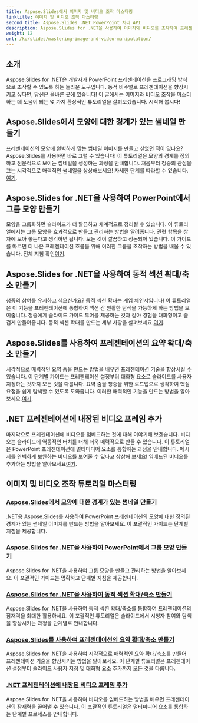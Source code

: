 ```yaml
---
title: Aspose.Slides에서 이미지 및 비디오 조작 마스터링
linktitle: 이미지 및 비디오 조작 마스터링
second_title: Aspose.Slides .NET PowerPoint 처리 API
description: Aspose.Slides for .NET을 사용하여 이미지와 비디오를 조작하여 프레젠테이션을 향상시키는 방법을 알아보세요. 이 포괄적인 가이드는 단계별 튜토리얼을 다룹니다.
weight: 12
url: /ko/slides/mastering-image-and-video-manipulation/
---
```

## 소개

Aspose.Slides for .NET은 개발자가 PowerPoint 프레젠테이션을 프로그래밍 방식으로 조작할 수 있도록 하는 놀라운 도구입니다. 동적 비주얼로 프레젠테이션을 향상시키고 싶다면, 당신은 올바른 곳에 있습니다! 이 글에서는 이미지와 비디오 조작을 마스터하는 데 도움이 되는 몇 가지 환상적인 튜토리얼을 살펴보겠습니다. 시작해 봅시다!

## Aspose.Slides에서 모양에 대한 경계가 있는 썸네일 만들기

 프레젠테이션의 모양에 완벽하게 맞는 썸네일 이미지를 만들고 싶었던 적이 있나요? Aspose.Slides를 사용하면 바로 그럴 수 있습니다! 이 튜토리얼은 모양의 경계를 정의하고 전문적으로 보이는 썸네일을 생성하는 과정을 안내합니다. 처음부터 청중의 관심을 끄는 시각적으로 매력적인 썸네일을 상상해보세요! 자세한 단계를 따라할 수 있습니다.[여기](./create-thumbnail-bounds-shape/).

## Aspose.Slides for .NET을 사용하여 PowerPoint에서 그룹 모양 만들기

모양을 그룹화하면 슬라이드가 더 깔끔하고 체계적으로 정리될 수 있습니다. 이 튜토리얼에서는 그룹 모양을 효과적으로 만들고 관리하는 방법을 알려줍니다. 관련 항목을 상자에 모아 놓는다고 생각하면 됩니다. 모든 것이 깔끔하고 정돈되어 있습니다. 이 가이드를 따르면 더 나은 프레젠테이션 흐름을 위해 이러한 그룹을 조작하는 방법을 배울 수 있습니다. 전체 지침 확인[여기](./create-group-shapes/).

## Aspose.Slides for .NET을 사용하여 동적 섹션 확대/축소 만들기

 청중의 참여를 유지하고 싶으신가요? 동적 섹션 확대는 게임 체인저입니다! 이 튜토리얼은 이 기능을 프레젠테이션에 통합하여 섹션 간 원활한 탐색을 가능하게 하는 방법을 보여줍니다. 청중에게 슬라이드 가이드 투어를 제공하는 것과 같아 경험을 대화형이고 즐겁게 만들어줍니다. 동적 섹션 확대를 만드는 세부 사항을 살펴보세요.[여기](./create-dynamic-section-zoom/).

## Aspose.Slides를 사용하여 프레젠테이션의 요약 확대/축소 만들기

시각적으로 매력적인 요약 줌을 만드는 방법을 배우면 프레젠테이션 기술을 향상시킬 수 있습니다. 이 단계별 가이드는 프레젠테이션 설정부터 대화형 요소로 슬라이드를 사용자 지정하는 것까지 모든 것을 다룹니다. 요약 줌을 청중을 위한 로드맵으로 생각하여 핵심 요점을 쉽게 탐색할 수 있도록 도와줍니다. 이러한 매력적인 기능을 만드는 방법을 알아보세요.[여기](./create-summary-zoom/).

## .NET 프레젠테이션에 내장된 비디오 프레임 추가

 마지막으로 프레젠테이션에 비디오를 임베드하는 것에 대해 이야기해 보겠습니다. 비디오는 슬라이드에 역동적인 터치를 더해 더욱 매력적으로 만들 수 있습니다. 이 튜토리얼은 PowerPoint 프레젠테이션에 멀티미디어 요소를 통합하는 과정을 안내합니다. 메시지를 완벽하게 보완하는 비디오를 보여줄 수 있다고 상상해 보세요! 임베드된 비디오를 추가하는 방법을 알아보세요[여기](./add-embedded-videos-frame/).

## 이미지 및 비디오 조작 튜토리얼 마스터링
### [Aspose.Slides에서 모양에 대한 경계가 있는 썸네일 만들기](./create-thumbnail-bounds-shape/)
.NET용 Aspose.Slides를 사용하여 PowerPoint 프레젠테이션의 모양에 대한 정의된 경계가 있는 썸네일 이미지를 만드는 방법을 알아보세요. 이 포괄적인 가이드는 단계별 지침을 제공합니다.
### [Aspose.Slides for .NET을 사용하여 PowerPoint에서 그룹 모양 만들기](./create-group-shapes/)
Aspose.Slides for .NET을 사용하여 그룹 모양을 만들고 관리하는 방법을 알아보세요. 이 포괄적인 가이드는 명확하고 단계별 지침을 제공합니다.
### [Aspose.Slides for .NET을 사용하여 동적 섹션 확대/축소 만들기](./create-dynamic-section-zoom/)
Aspose.Slides for .NET을 사용하여 동적 섹션 확대/축소를 통합하여 프레젠테이션의 잠재력을 최대한 활용하세요. 이 포괄적인 튜토리얼은 슬라이드에서 시청자 참여와 탐색을 향상시키는 과정을 단계별로 안내합니다.
### [Aspose.Slides를 사용하여 프레젠테이션의 요약 확대/축소 만들기](./create-summary-zoom/)
Aspose.Slides for .NET을 사용하여 시각적으로 매력적인 요약 확대/축소를 만들어 프레젠테이션 기술을 향상시키는 방법을 알아보세요. 이 단계별 튜토리얼은 프레젠테이션 설정부터 슬라이드 사용자 지정 및 대화형 요소 추가까지 모든 것을 다룹니다.
### [.NET 프레젠테이션에 내장된 비디오 프레임 추가](./add-embedded-videos-frame/)
Aspose.Slides for .NET을 사용하여 비디오를 임베드하는 방법을 배우면 프레젠테이션의 잠재력을 끌어낼 수 있습니다. 이 포괄적인 튜토리얼은 멀티미디어 요소를 통합하는 단계별 프로세스를 안내합니다.